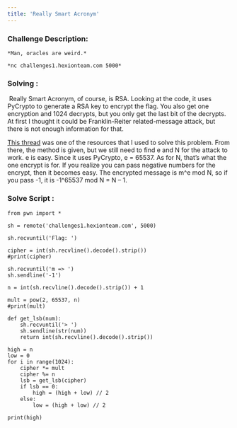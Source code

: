 ```yaml
---
title: 'Really Smart Acronym'
---
```


### Challenge Description: 

```
*Man, oracles are weird.*

*nc challenges1.hexionteam.com 5000*
```



### **Solving :** 

​	Really Smart Acronym, of course, is RSA. Looking at the code, it uses PyCrypto to generate a RSA key to encrypt the flag. You also get one encryption and 1024 decrypts, but you only get the last bit of the decrypts. At first I thought it could be Franklin-Reiter related-message attack, but there is not enough information for that.

<!--more-->

[	This thread](https://crypto.stackexchange.com/questions/11053/rsa-least-significant-bit-oracle-attack) was one of the resources that I used to solve this problem. From there, the method is given, but we still need to find e and N for the attack to work. e is easy. Since it uses PyCrypto, e = 65537. As for N, that’s what the one encrypt is for. If you realize you can pass negative numbers for the encrypt, then it becomes easy. The encrypted message is m^e mod N, so if you pass -1, it is -1^65537 mod N = N – 1.

### **Solve Script :** 

```
from pwn import *

sh = remote('challenges1.hexionteam.com', 5000)

sh.recvuntil('Flag: ')

cipher = int(sh.recvline().decode().strip())
#print(cipher)

sh.recvuntil('m => ')
sh.sendline('-1')

n = int(sh.recvline().decode().strip()) + 1

mult = pow(2, 65537, n)
#print(mult)

def get_lsb(num):
	sh.recvuntil('> ')
	sh.sendline(str(num))
	return int(sh.recvline().decode().strip())

high = n
low = 0
for i in range(1024):
	cipher *= mult
	cipher %= n
	lsb = get_lsb(cipher)
	if lsb == 0:
		high = (high + low) // 2
	else:
		low = (high + low) // 2

print(high)
```





